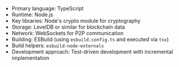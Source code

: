 - Primary language: TypeScript
- Runtime: Node.js
- Key libraries: Node's crypto module for cryptography
- Storage: LevelDB or similar for blockchain data
- Network: WebSockets for P2P communication
- Building: ESBuild (using `esbuild.config.ts` and executed via `tsx`)
- Build helpers: `esbuild-node-externals`
- Development approach: Test-driven development with incremental implementation 